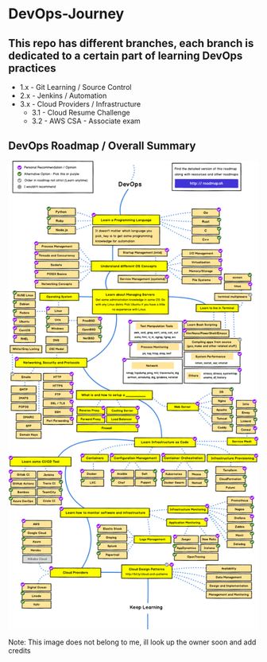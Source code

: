 # DevOps-Journey

## This repo has different branches, each branch is dedicated to a certain part of learning DevOps practices

- 1.x - Git Learning / Source Control
- 2.x - Jenkins / Automation
- 3.x - Cloud Providers / Infrastructure
    - 3.1 - Cloud Resume Challenge
    - 3.2 - AWS CSA - Associate exam


## DevOps Roadmap / Overall Summary

![My Image](devops.png)

Note: This image does not belong to me, ill look up the owner soon and add credits
